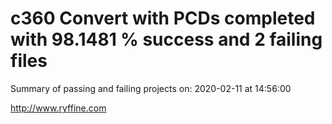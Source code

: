 # c360 Convert with PCDs completed with 98.1481 % success and 2 failing files

Summary of passing and failing projects on: 2020-02-11 at 14:56:00

http://www.ryffine.com
